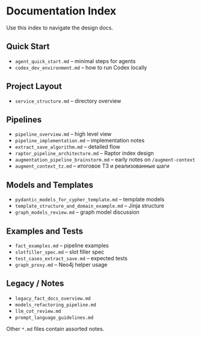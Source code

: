 # Documentation Index

Use this index to navigate the design docs.

## Quick Start
- `agent_quick_start.md` – minimal steps for agents
- `codex_dev_environment.md` – how to run Codex locally

## Project Layout
- `service_structure.md` – directory overview

## Pipelines
- `pipeline_overview.md` – high level view
- `pipeline_implementation.md` – implementation notes
- `extract_save_algorithm.md` – detailed flow
- `raptor_pipeline_architecture.md` – Raptor index design
- `augmentation_pipeline_brainstorm.md` – early notes on `/augment-context`
- `augment_context_tz.md` – итоговое ТЗ и реализованные шаги

## Models and Templates
- `pydantic_models_for_cypher_template.md` – template models
- `template_structure_and_domain_example.md` – Jinja structure
- `graph_models_review.md` – graph model discussion

## Examples and Tests
- `fact_examples.md` – pipeline examples
- `slotfiller_spec.md` – slot filler spec
- `test_cases_extract_save.md` – expected tests
- `graph_proxy.md` – Neo4j helper usage

## Legacy / Notes
- `legacy_fact_docs_overview.md`
- `models_refactoring_pipeline.md`
- `llm_cot_review.md`
- `prompt_language_guidelines.md`

Other `*.md` files contain assorted notes.
